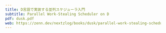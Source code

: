 ```yaml
---
title: D言語で実装する並列スケジューラ入門
subtitle: Parallel Work-Stealing Scheduler on D
pdf: dusk.pdf
web: https://zenn.dev/nextzlog/books/dusk/parallel-work-stealing-scheduler-on-d
---
```

